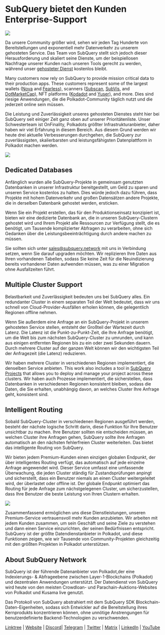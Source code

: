 # SubQuery bietet den Kunden Enterprise-Support

![](https://miro.medium.com/max/1400/1*z_StqAT5KeaxQLBCm-xpRQ.jpeg)

Da unsere Community größer wird, sehen wir jeden Tag Hunderte von Bereitstellungen und exponentiell mehr Datenverkehr zu unserem gehosteten Service. Das Team von SubQuery stellt sich jedoch dieser Herausforderung und skaliert seine Dienste, um der beispiellosen Nachfrage unserer Kunden nach unseren Tools gerecht zu werden, während unser [gehosteter Dienst](https://projects.subquery.network/) kostenlos bleibt.

Many customers now rely on SubQuery to provide mission critical data to their production apps. These customers represent some of the largest wallets ([Nova](https://novawallet.io/) and [Fearless](https://fearlesswallet.io/)), scanners ([Subscan](https://www.subscan.io/), [SubVis](https://www.subvis.io/), and [DotMarketCap](https://dotmarketcap.com/)), NFT platforms ([Kodadot](https://kodadot.xyz/) and [Yuser](https://yuser.co/)), and more. Dies sind riesige Anwendungen, die die Polkadot-Community täglich nutzt und die jederzeit online sein müssen.

Die Leistung und Zuverlässigkeit unseres gehosteten Dienstes steht hier bei SubQuery seit einiger Zeit ganz oben auf unserer Prioritätenliste.  Unser Schwesterteam ist OnFinality, Polkadots größter Infrastrukturanbieter, daher haben wir viel Erfahrung in diesem Bereich. Aus diesem Grund werden wir heute drei aktuelle Verbesserungen durchgehen, die SubQuery zur zuverlässigsten, skalierbarsten und leistungsfähigsten Datenplattform in Polkadot machen werden.

![](https://miro.medium.com/max/1200/1*QckhJzjQqw9czpBMRhXgXQ.gif)

## Dedicated Databases

Anfänglich wurden alle SubQuery-Projekte in gemeinsam genutzten Datenbanken in unserer Infrastruktur bereitgestellt, um Geld zu sparen und unseren Service kostenlos zu halten. Dies würde jedoch dazu führen, dass Projekte mit hohem Datenverkehr und großen Datensätzen andere Projekte, die in derselben Datenbank gehostet werden, ersticken.

Wenn Sie ein Projekt erstellen, das für den Produktionseinsatz konzipiert ist, bieten wir eine dedizierte Datenbank an, die in unseren SubQuery-Clustern gehostet wird und Ihrem Projekt alle Ressourcen zur Verfügung stellt, die es benötigt, um Tausende komplizierter Abfragen zu verarbeiten, ohne sich Gedanken über die Leistungsbeeinträchtigung durch andere machen zu müssen.

Sie sollten sich unter sales@subquery.network mit uns in Verbindung setzen, wenn Sie darauf upgraden möchten. Wir replizieren Ihre Daten aus Ihren vorhandenen Tabellen, sodass Sie keine Zeit für die Neuindizierung bereits vorhandener Daten aufwenden müssen, was zu einer Migration ohne Ausfallzeiten führt.

## Multiple Cluster Support

Belastbarkeit und Zuverlässigkeit bedeuten uns bei SubQuery alles. Ein redundanter Cluster in einem separaten Teil der Welt bedeutet, dass wir uns schnell von Cloud-Provider-Ausfällen erholen können, die gelegentlich Regionen offline nehmen.

Wenn Sie außerdem eine Anfrage an ein SubQuery-Projekt in unserem gehosteten Service stellen, entsteht der Großteil der Wartezeit durch Latenz. Die Latenz ist die Punkt-zu-Punkt-Zeit, die Ihre Anfrage benötigt, um die Welt bis zum nächsten SubQuery-Cluster zu umrunden, und kann aus einigen entfernten Regionen bis zu ein oder zwei Sekunden dauern. Durch mehrere Cluster auf der ganzen Welt können wir den wichtigsten Teil der Anfragezeit (die Latenz) reduzieren.

Wir haben mehrere Cluster in verschiedenen Regionen implementiert, die denselben Service anbieten. This work also includes a tool in [SubQuery Projects](https://project.subquery.network/) that allows you to deploy and manage your project across these clusters. Wir haben auch Prozesse implementiert, die sicherstellen, dass Datenbanken in verschiedenen Regionen konsistent bleiben, sodass die Daten, die Sie erhalten, unabhängig davon, an welches Cluster Ihre Anfrage geht, konsistent sind.

## Intelligent Routing

Sobald SubQuery-Cluster in verschiedenen Regionen ausgeführt werden, besteht der nächste logische Schritt darin, diese Funktion für Ihre Benutzer unsichtbar zu machen. Ihre Benutzer sollten nie entscheiden müssen, an welchen Cluster ihre Anfragen gehen, SubQuery sollte ihre Anfragen automatisch an den nächsten fehlerfreien Cluster weiterleiten. Das bietet das intelligente Routing von SubQuery.

Wir bieten jedem Premium-Kunden einen einzigen globalen Endpunkt, der über intelligentes Routing verfügt, das automatisch auf jede einzelne Anfrage angewendet wird. Dieser Service umfasst eine umfassende Überwachung, die jeden Cluster ständig für Zustandsprüfungen anpingt und sicherstellt, dass ein Benutzer niemals an einen Cluster weitergeleitet wird, der überlastet oder offline ist. Der globale Endpunkt optimiert das Routing für jede Anfrage zum nächstgelegenen Cluster, um sicherzustellen, dass Ihre Benutzer die beste Leistung von Ihren Clustern erhalten.

![](https://miro.medium.com/max/1000/0*DNXDiABzli0et1MU)

Zusammenfassend ermöglichen uns diese Dienstleistungen, unseren Premium-Service vertrauensvoll mehr Kunden anzubieten. Wir arbeiten mit jedem Kunden zusammen, um sein Geschäft und seine Ziele zu verstehen und dann einen Service einzurichten, der seinen Bedürfnissen entspricht. SubQuery ist der größte Datendienstanbieter in Polkadot, und diese Funktionen zeigen, wie wir Tausende von Community-Projekten gleichzeitig mit den größten Projekten in Polkadot unterstützen.

## About SubQuery Network

SubQuery ist der führende Datenanbieter von Polkadot,der eine Indexierungs- & Abfrageebene zwischen Layer-1-Blockchains (Polkadot) und dezentralen Anwendungen unterstützt. Der Datendienst von SubQuery wird heute von den meisten Crowdloan- und Parachain-Auktions-Websites von Polkadot und Kusama live genutzt.

Das Protokoll von SubQuery abstrahiert mit dem SubQuery SDK Blockchain-Daten-Eigenheiten, sodass sich Entwickler auf die Bereitstellung ihres Kernprodukts konzentrieren können, ohne unnötige Anstrengungen für benutzerdefinierte Backend-Technologien zu verschwenden.

[Linktree](https://linktr.ee/subquerynetwork) | [Website](https://subquery.network/) | [Discord](https://discord.com/invite/78zg8aBSMG)| [Telegram](https://t.me/subquerynetwork) | [Twitter](https://twitter.com/subquerynetwork) | [Matrix](https://matrix.to/#/#subquery:matrix.org) | [LinkedIn](https://www.linkedin.com/company/subquery) | [YouTube](https://www.youtube.com/channel/UCi1a6NUUjegcLHDFLr7CqLw)
